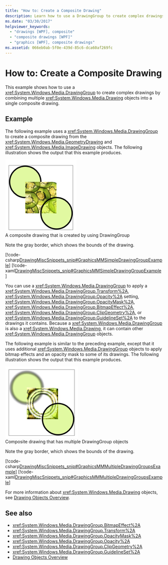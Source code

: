 ```yaml
---
title: "How to: Create a Composite Drawing"
description: Learn how to use a DrawingGroup to create complex drawings by combining multiple Drawing objects into a single composite drawing.
ms.date: "03/30/2017"
helpviewer_keywords: 
  - "drawings [WPF], composite"
  - "composite drawings [WPF]"
  - "graphics [WPF], composite drawings"
ms.assetid: 066eb0ab-5f0e-439d-85c6-dca60af269fc
---
```

# How to: Create a Composite Drawing

This example shows how to use a <xref:System.Windows.Media.DrawingGroup> to create complex drawings by combining multiple <xref:System.Windows.Media.Drawing> objects into a single composite drawing.  
  
## Example  

 The following example uses a <xref:System.Windows.Media.DrawingGroup> to create a composite drawing from the <xref:System.Windows.Media.GeometryDrawing> and <xref:System.Windows.Media.ImageDrawing> objects. The following illustration shows the output that this example produces.  
  
 ![Illustration of a composite drawing showing a square filled with kiwi slices overlapping a black rimmed, green circle on the upper left with a black rimmed, green circle overlapping on the bottom right.](./media/graphicsmm-simple.jpg "graphicsmm_simple")  
A composite drawing that is created by using DrawingGroup  
  
 Note the gray border, which shows the bounds of the drawing.  
  
 [!code-csharp[DrawingMiscSnippets_snip#GraphicsMMSimpleDrawingGroupExample](~/samples/snippets/csharp/VS_Snippets_Wpf/DrawingMiscSnippets_snip/CSharp/DrawingGroupExample.cs#graphicsmmsimpledrawinggroupexample)]
 [!code-xaml[DrawingMiscSnippets_snip#GraphicsMMSimpleDrawingGroupExample](~/samples/snippets/xaml/VS_Snippets_Wpf/DrawingMiscSnippets_snip/XAML/DrawingGroupExample.xaml#graphicsmmsimpledrawinggroupexample)]  
  
 You can use a <xref:System.Windows.Media.DrawingGroup> to apply a <xref:System.Windows.Media.DrawingGroup.Transform%2A>, <xref:System.Windows.Media.DrawingGroup.Opacity%2A> setting, <xref:System.Windows.Media.DrawingGroup.OpacityMask%2A>, <xref:System.Windows.Media.DrawingGroup.BitmapEffect%2A>, <xref:System.Windows.Media.DrawingGroup.ClipGeometry%2A>, or <xref:System.Windows.Media.DrawingGroup.GuidelineSet%2A> to the drawings it contains. Because a <xref:System.Windows.Media.DrawingGroup> is also a <xref:System.Windows.Media.Drawing>, it can contain other <xref:System.Windows.Media.DrawingGroup> objects.  
  
 The following example is similar to the preceding example, except that it uses additional <xref:System.Windows.Media.DrawingGroup> objects to apply bitmap effects and an opacity mask to some of its drawings. The following illustration shows the output that this example produces.  
  
 ![Illustration of a composite drawing showing a square filled with kiwi slices overlapping a black rimmed, green circle on the upper left with a black rimmed, green circle overlapping on the bottom right. Bitmap effects and an opacity mask have been applied distorting the original drawing.](./media/graphicsmm-multiple.jpg "graphicsmm_multiple")  
Composite drawing that has multiple DrawingGroup objects  
  
 Note the gray border, which shows the bounds of the drawing.  
  
 [!code-csharp[DrawingMiscSnippets_snip#GraphicsMMMultipleDrawingGroupsExample](~/samples/snippets/csharp/VS_Snippets_Wpf/DrawingMiscSnippets_snip/CSharp/DrawingGroupExample.cs#graphicsmmmultipledrawinggroupsexample)]
 [!code-xaml[DrawingMiscSnippets_snip#GraphicsMMMultipleDrawingGroupsExample](~/samples/snippets/xaml/VS_Snippets_Wpf/DrawingMiscSnippets_snip/XAML/DrawingGroupExample.xaml#graphicsmmmultipledrawinggroupsexample)]  
  
 For more information about <xref:System.Windows.Media.Drawing> objects, see [Drawing Objects Overview](drawing-objects-overview.md).  
  
## See also

- <xref:System.Windows.Media.DrawingGroup.BitmapEffect%2A>
- <xref:System.Windows.Media.DrawingGroup.Transform%2A>
- <xref:System.Windows.Media.DrawingGroup.OpacityMask%2A>
- <xref:System.Windows.Media.DrawingGroup.Opacity%2A>
- <xref:System.Windows.Media.DrawingGroup.ClipGeometry%2A>
- <xref:System.Windows.Media.DrawingGroup.GuidelineSet%2A>
- [Drawing Objects Overview](drawing-objects-overview.md)

